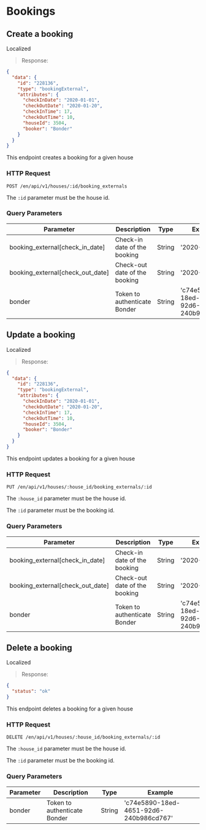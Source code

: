# Bookings

## Create a booking
<span class='badge badge-green'>Localized</span>

> Response:

```json
{
  "data": {
    "id": "228136",
    "type": "bookingExternal",
    "attributes": {
      "checkInDate": "2020-01-01",
      "checkOutDate": "2020-01-20",
      "checkInTime": 17,
      "checkOutTime": 10,
      "houseId": 3504,
      "booker": "Bonder"
    }
  }
}
```

This endpoint creates a booking for a given house

### HTTP Request

`POST /en/api/v1/houses/:id/booking_externals`

The `:id` parameter must be the house id.

### Query Parameters

Parameter | Description | Type | Example
--------- | ----------- | ------- | -------
booking_external[check_in_date] | Check-in date of the booking | String | '2020-01-01'
booking_external[check_out_date] | Check-out date of the booking | String | '2020-01-20'
bonder | Token to authenticate Bonder | String | 'c74e5890-18ed-4651-92d6-240b986cd767'

## Update a booking
<span class='badge badge-green'>Localized</span>

> Response:

```json
{
  "data": {
    "id": "228136",
    "type": "bookingExternal",
    "attributes": {
      "checkInDate": "2020-01-01",
      "checkOutDate": "2020-01-20",
      "checkInTime": 17,
      "checkOutTime": 10,
      "houseId": 3504,
      "booker": "Bonder"
    }
  }
}
```

This endpoint updates a booking for a given house

### HTTP Request

`PUT /en/api/v1/houses/:house_id/booking_externals/:id`

The `:house_id` parameter must be the house id.

The `:id` parameter must be the booking id.

### Query Parameters

Parameter | Description | Type | Example
--------- | ----------- | ------- | -------
booking_external[check_in_date] | Check-in date of the booking | String | '2020-01-01'
booking_external[check_out_date] | Check-out date of the booking | String | '2020-01-20'
bonder | Token to authenticate Bonder | String | 'c74e5890-18ed-4651-92d6-240b986cd767'

## Delete a booking
<span class='badge badge-green'>Localized</span>

> Response:

```json
{
  "status": "ok"
}
```

This endpoint deletes a booking for a given house

### HTTP Request

`DELETE /en/api/v1/houses/:house_id/booking_externals/:id`

The `:house_id` parameter must be the house id.

The `:id` parameter must be the booking id.

### Query Parameters

Parameter | Description | Type | Example
--------- | ----------- | ------- | -------
bonder | Token to authenticate Bonder | String | 'c74e5890-18ed-4651-92d6-240b986cd767'
